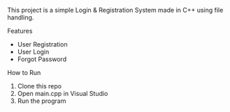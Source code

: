 This project is a simple Login & Registration System made in C++ using file handling.

 Features
- User Registration
- User Login
- Forgot Password

 How to Run
1. Clone this repo
2. Open main.cpp in Visual Studio
3. Run the program
